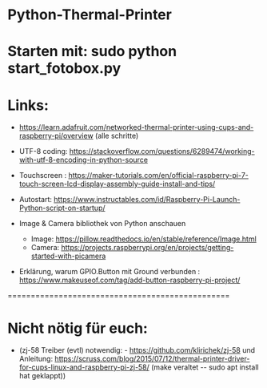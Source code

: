 Python-Thermal-Printer
======================
# Starten mit: sudo python start_fotobox.py

# Links:

- https://learn.adafruit.com/networked-thermal-printer-using-cups-and-raspberry-pi/overview (alle schritte)
  
- UTF-8 coding:   https://stackoverflow.com/questions/6289474/working-with-utf-8-encoding-in-python-source

- Touchscreen : https://maker-tutorials.com/en/official-raspberry-pi-7-touch-screen-lcd-display-assembly-guide-install-and-tips/

- Autostart: 	https://www.instructables.com/id/Raspberry-Pi-Launch-Python-script-on-startup/

- Image & Camera bibliothek von Python anschauen
  - Image:  https://pillow.readthedocs.io/en/stable/reference/Image.html
  - Camera: https://projects.raspberrypi.org/en/projects/getting-started-with-picamera

- Erklärung, warum GPIO.Button mit Ground verbunden :   https://www.makeuseof.com/tag/add-button-raspberry-pi-project/

================================================

# Nicht nötig für euch: 

- (zj-58 Treiber (evtl) notwendig: - https://github.com/klirichek/zj-58  und Anleitung: https://scruss.com/blog/2015/07/12/thermal-printer-driver-for-cups-linux-and-raspberry-pi-zj-58/ (make veraltet -- sudo apt install hat geklappt))
